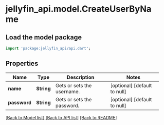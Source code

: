 # jellyfin_api.model.CreateUserByName

## Load the model package
```dart
import 'package:jellyfin_api/api.dart';
```

## Properties
Name | Type | Description | Notes
------------ | ------------- | ------------- | -------------
**name** | **String** | Gets or sets the username. | [optional] [default to null]
**password** | **String** | Gets or sets the password. | [optional] [default to null]

[[Back to Model list]](../README.md#documentation-for-models) [[Back to API list]](../README.md#documentation-for-api-endpoints) [[Back to README]](../README.md)


